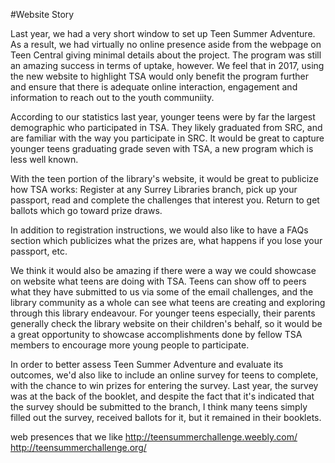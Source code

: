#Website Story

Last year, we had a very short window to set up Teen Summer Adventure. As a result, we had virtually no online presence aside from the webpage on Teen Central giving minimal details about the project. The program was still an amazing success in terms of uptake, however. We feel that in 2017, using the new website to highlight TSA would only benefit the program further and ensure that there is adequate online interaction, engagement and information to reach out to the youth communiity. 

According to our statistics last year, younger teens were by far the largest demographic who participated in TSA. They likely graduated from SRC, and are familiar with the way you participate in SRC. It would be great to capture younger teens graduating grade seven with TSA, a new program which is less well known. 

With the teen portion of the library's website, it would be great to publicize how TSA works:  Register at any Surrey Libraries branch, pick up your passport, read and complete the challenges that interest you. Return to get ballots which go toward prize draws. 

In addition to registration instructions, we would also like to have a FAQs section which publicizes what the prizes are, what happens if you lose your passport, etc. 

We think it would also be amazing if there were a way we could showcase on website what teens are doing with TSA.  Teens can show off to peers what they have submitted to us via some of the email challenges, and the library community as a whole can see what teens are creating and exploring through this library endeavour. For younger teens especially, their parents generally check the library website on their children's behalf, so it would be a great opportunity to showcase accomplishments done by fellow TSA members to encourage more young people to participate.  

In order to better assess Teen Summer Adventure and evaluate its outcomes, we'd also like to include an online survey for teens to complete, with the chance to win prizes for entering the survey. Last year, the survey was at the back of the booklet, and despite the fact that it's indicated that the survey should be submitted to the branch, I think many teens simply filled out the survey, received ballots for it, but it remained in their booklets. 

web presences that we like 
http://teensummerchallenge.weebly.com/
http://teensummerchallenge.org/
